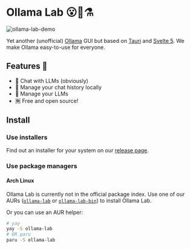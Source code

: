 # Ollama Lab 😮🦙⚗️

![ollama-lab-demo](https://github.com/user-attachments/assets/e3b9ca15-d372-4a99-b44c-056bb8313541)

Yet another (unofficial) [Ollama](https://github.com/ollama/ollama) GUI but based on [Tauri](https://tauri.app) and [Svelte 5](https://svelte.dev/).
We make Ollama easy-to-use for everyone.

## Features 🌟

- 💬 Chat with LLMs (obviously)
- 💾 Manage your chat history locally
- 🤖 Manage your LLMs
- 🈚 Free and open source!

## Install

### Use installers

Find out an installer for your system on our [release page](https://github.com/chardoncs/ollama-lab/releases).

### Use package managers

#### Arch Linux

Ollama Lab is currently not in the official package index.
Use one of our AURs ([`ollama-lab`](https://aur.archlinux.org/packages/ollama-lab) or [`ollama-lab-bin`](https://aur.archlinux.org/packages/ollama-lab-bin)) to install Ollama Lab.

Or you can use an AUR helper:

```bash
# yay
yay -S ollama-lab
# OR paru
paru -S ollama-lab
```
